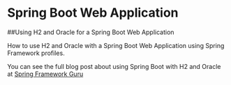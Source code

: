 # Spring Boot Web Application
##Using H2 and Oracle for a Spring Boot Web Application

How to use H2 and Oracle with a Spring Boot Web Application using Spring Framework profiles.

You can see the full blog post about using Spring Boot with H2 and Oracle at  [Spring Framework Guru](https://springframework.guru/using-h2-and-oracle-with-spring-boot/)

